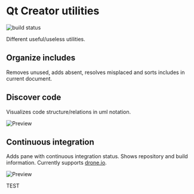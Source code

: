 # Qt Creator utilities

![build status](https://github.com/OneMoreGres/qtc-utilities/workflows/Plugin%20build/badge.svg)

Different useful/useless utilities.

## Organize includes

Removes unused, adds absent, resolves misplaced and sorts includes in current document.

## Discover code

Visualizes code structure/relations in uml notation.

![Preview](util/codediscover.png?raw=true)

## Continuous integration

Adds pane with continuous integration status. Shows repository and build information.
Currently supports [drone.io](https://drone.io/).

![Preview](util/ci.png?raw=true)



TEST
